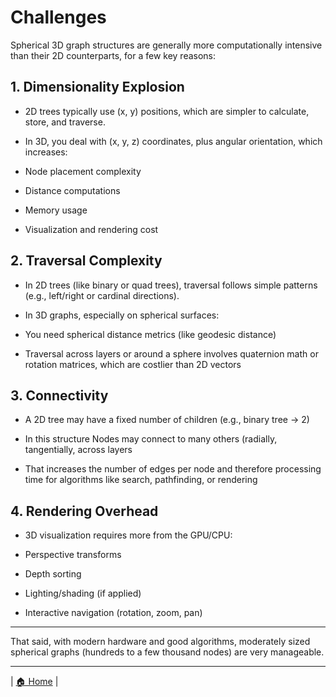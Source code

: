 # Challenges

Spherical 3D graph structures are generally more computationally intensive than their 2D counterparts, for a few key reasons:


## 1. Dimensionality Explosion


+ 2D trees typically use (x, y) positions, which are simpler to calculate, store, and traverse.

+ In 3D, you deal with (x, y, z) coordinates, plus angular orientation, which increases:

+ Node placement complexity

+ Distance computations

+ Memory usage

+ Visualization and rendering cost


## 2. Traversal Complexity


+ In 2D trees (like binary or quad trees), traversal follows simple patterns (e.g., left/right or cardinal directions).

+ In 3D graphs, especially on spherical surfaces:

+ You need spherical distance metrics (like geodesic distance)

+ Traversal across layers or around a sphere involves quaternion math or rotation matrices, which are costlier than 2D vectors
  

## 3. Connectivity


+ A 2D tree may have a fixed number of children (e.g., binary tree → 2)

+ In this structure Nodes may connect to many others (radially, tangentially, across layers

+ That increases the number of edges per node and therefore processing time for algorithms like search, pathfinding, or rendering


## 4. Rendering Overhead


+ 3D visualization requires more from the GPU/CPU:

+ Perspective transforms

+ Depth sorting

+ Lighting/shading (if applied)

+ Interactive navigation (rotation, zoom, pan)
  
---

That said, with modern hardware and good algorithms, moderately sized spherical graphs (hundreds to a few thousand nodes) are very manageable.

---
| [🏠 Home](index.md) |
